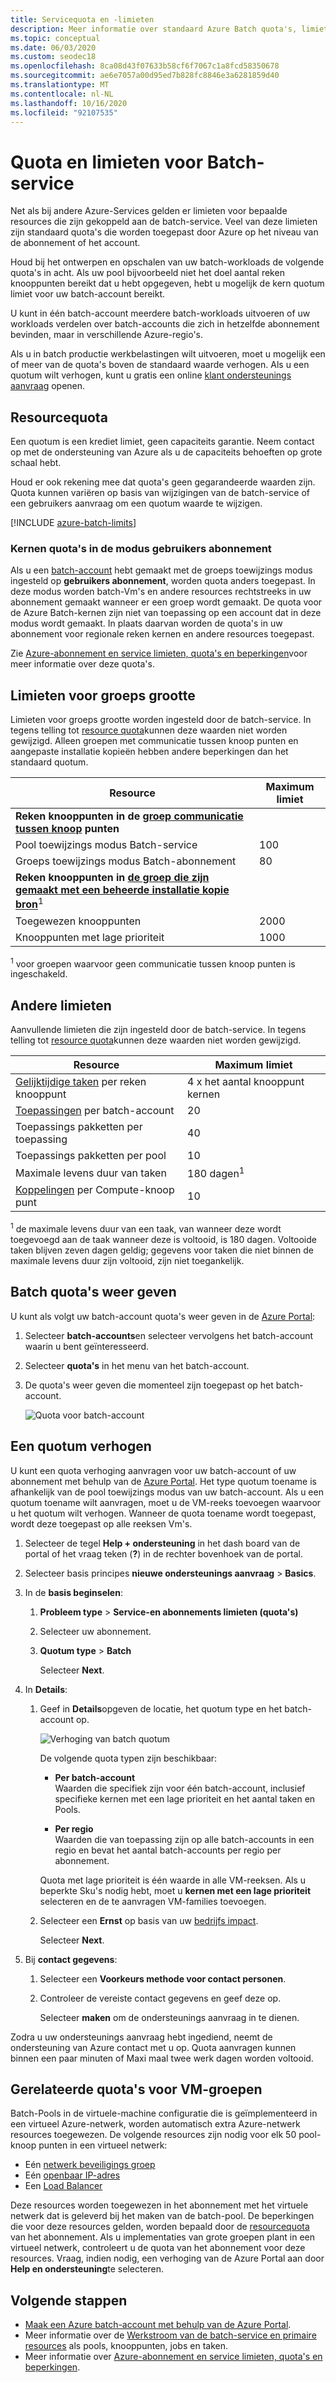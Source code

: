 ```yaml
---
title: Servicequota en -limieten
description: Meer informatie over standaard Azure Batch quota's, limieten en beperkingen, en het aanvragen van quotum verhogingen
ms.topic: conceptual
ms.date: 06/03/2020
ms.custom: seodec18
ms.openlocfilehash: 8ca08d43f07633b58cf6f7067c1a8fcd58350678
ms.sourcegitcommit: ae6e7057a00d95ed7b828fc8846e3a6281859d40
ms.translationtype: MT
ms.contentlocale: nl-NL
ms.lasthandoff: 10/16/2020
ms.locfileid: "92107535"
---
```

# <a name="batch-service-quotas-and-limits"></a>Quota en limieten voor Batch-service

Net als bij andere Azure-Services gelden er limieten voor bepaalde resources die zijn gekoppeld aan de batch-service. Veel van deze limieten zijn standaard quota's die worden toegepast door Azure op het niveau van de abonnement of het account.

Houd bij het ontwerpen en opschalen van uw batch-workloads de volgende quota's in acht. Als uw pool bijvoorbeeld niet het doel aantal reken knooppunten bereikt dat u hebt opgegeven, hebt u mogelijk de kern quotum limiet voor uw batch-account bereikt.

U kunt in één batch-account meerdere batch-workloads uitvoeren of uw workloads verdelen over batch-accounts die zich in hetzelfde abonnement bevinden, maar in verschillende Azure-regio's.

Als u in batch productie werkbelastingen wilt uitvoeren, moet u mogelijk een of meer van de quota's boven de standaard waarde verhogen. Als u een quotum wilt verhogen, kunt u gratis een online [klant ondersteunings aanvraag](#increase-a-quota) openen.

## <a name="resource-quotas"></a>Resourcequota

Een quotum is een krediet limiet, geen capaciteits garantie. Neem contact op met de ondersteuning van Azure als u de capaciteits behoeften op grote schaal hebt.

Houd er ook rekening mee dat quota's geen gegarandeerde waarden zijn. Quota kunnen variëren op basis van wijzigingen van de batch-service of een gebruikers aanvraag om een quotum waarde te wijzigen.

[!INCLUDE [azure-batch-limits](../../includes/azure-batch-limits.md)]

### <a name="cores-quotas-in-user-subscription-mode"></a>Kernen quota's in de modus gebruikers abonnement

Als u een [batch-account](accounts.md) hebt gemaakt met de groeps toewijzings modus ingesteld op **gebruikers abonnement**, worden quota anders toegepast. In deze modus worden batch-Vm's en andere resources rechtstreeks in uw abonnement gemaakt wanneer er een groep wordt gemaakt. De quota voor de Azure Batch-kernen zijn niet van toepassing op een account dat in deze modus wordt gemaakt. In plaats daarvan worden de quota's in uw abonnement voor regionale reken kernen en andere resources toegepast.

Zie [Azure-abonnement en service limieten, quota's en beperkingen](../azure-resource-manager/management/azure-subscription-service-limits.md)voor meer informatie over deze quota's.

## <a name="pool-size-limits"></a>Limieten voor groeps grootte

Limieten voor groeps grootte worden ingesteld door de batch-service. In tegens telling tot [resource quota](#resource-quotas)kunnen deze waarden niet worden gewijzigd. Alleen groepen met communicatie tussen knoop punten en aangepaste installatie kopieën hebben andere beperkingen dan het standaard quotum.

| **Resource** | **Maximum limiet** |
| --- | --- |
| **Reken knooppunten in de [groep communicatie tussen knoop](batch-mpi.md) punten**  ||
| Pool toewijzings modus Batch-service | 100 |
| Groeps toewijzings modus Batch-abonnement | 80 |
| **Reken knooppunten in [de groep die zijn gemaakt met een beheerde installatie kopie bron](batch-custom-images.md)**<sup>1</sup> ||
| Toegewezen knooppunten | 2000 |
| Knooppunten met lage prioriteit | 1000 |

<sup>1</sup> voor groepen waarvoor geen communicatie tussen knoop punten is ingeschakeld.

## <a name="other-limits"></a>Andere limieten

Aanvullende limieten die zijn ingesteld door de batch-service. In tegens telling tot [resource quota](#resource-quotas)kunnen deze waarden niet worden gewijzigd.

| **Resource** | **Maximum limiet** |
| --- | --- |
| [Gelijktijdige taken](batch-parallel-node-tasks.md) per reken knooppunt | 4 x het aantal knooppunt kernen |
| [Toepassingen](batch-application-packages.md) per batch-account | 20 |
| Toepassings pakketten per toepassing | 40 |
| Toepassings pakketten per pool | 10 |
| Maximale levens duur van taken | 180 dagen<sup>1</sup> |
| [Koppelingen](virtual-file-mount.md) per Compute-knoop punt | 10 |

<sup>1</sup> de maximale levens duur van een taak, van wanneer deze wordt toegevoegd aan de taak wanneer deze is voltooid, is 180 dagen. Voltooide taken blijven zeven dagen geldig; gegevens voor taken die niet binnen de maximale levens duur zijn voltooid, zijn niet toegankelijk.

## <a name="view-batch-quotas"></a>Batch quota's weer geven

U kunt als volgt uw batch-account quota's weer geven in de [Azure Portal](https://portal.azure.com):

1. Selecteer **batch-accounts**en selecteer vervolgens het batch-account waarin u bent geïnteresseerd.
1. Selecteer **quota's** in het menu van het batch-account.
1. De quota's weer geven die momenteel zijn toegepast op het batch-account.

    ![Quota voor batch-account][account_quotas]

## <a name="increase-a-quota"></a>Een quotum verhogen

U kunt een quota verhoging aanvragen voor uw batch-account of uw abonnement met behulp van de [Azure Portal](https://portal.azure.com). Het type quotum toename is afhankelijk van de pool toewijzings modus van uw batch-account. Als u een quotum toename wilt aanvragen, moet u de VM-reeks toevoegen waarvoor u het quotum wilt verhogen. Wanneer de quota toename wordt toegepast, wordt deze toegepast op alle reeksen Vm's.

1. Selecteer de tegel **Help + ondersteuning** in het dash board van de portal of het vraag teken (**?**) in de rechter bovenhoek van de portal.
1. Selecteer basis principes **nieuwe ondersteunings aanvraag**  >  **Basics**.
1. In de **basis beginselen**:
   
    1. **Probleem type**  >  **Service-en abonnements limieten (quota's)**
   
    1. Selecteer uw abonnement.
   
    1. **Quotum type**  >  **Batch**
      
       Selecteer **Next**.
    
1. In **Details**:
      
    1. Geef in **Details**opgeven de locatie, het quotum type en het batch-account op.
    
       ![Verhoging van batch quotum][quota_increase]

       De volgende quota typen zijn beschikbaar:

       * **Per batch-account**  
         Waarden die specifiek zijn voor één batch-account, inclusief specifieke kernen met een lage prioriteit en het aantal taken en Pools.
        
       * **Per regio**  
         Waarden die van toepassing zijn op alle batch-accounts in een regio en bevat het aantal batch-accounts per regio per abonnement.

       Quota met lage prioriteit is één waarde in alle VM-reeksen. Als u beperkte Sku's nodig hebt, moet u **kernen met een lage prioriteit** selecteren en de te aanvragen VM-families toevoegen.

    1. Selecteer een **Ernst** op basis van uw [bedrijfs impact](https://aka.ms/supportseverity).

       Selecteer **Next**.

1. Bij **contact gegevens**:
   
    1. Selecteer een **Voorkeurs methode voor contact personen**.
   
    1. Controleer de vereiste contact gegevens en geef deze op.
   
       Selecteer **maken** om de ondersteunings aanvraag in te dienen.

Zodra u uw ondersteunings aanvraag hebt ingediend, neemt de ondersteuning van Azure contact met u op. Quota aanvragen kunnen binnen een paar minuten of Maxi maal twee werk dagen worden voltooid.

## <a name="related-quotas-for-vm-pools"></a>Gerelateerde quota's voor VM-groepen

Batch-Pools in de virtuele-machine configuratie die is geïmplementeerd in een virtueel Azure-netwerk, worden automatisch extra Azure-netwerk resources toegewezen. De volgende resources zijn nodig voor elk 50 pool-knoop punten in een virtueel netwerk:

- Eén [netwerk beveiligings groep](../virtual-network/network-security-groups-overview.md#network-security-groups)
- Eén [openbaar IP-adres](../virtual-network/public-ip-addresses.md)
- Een [Load Balancer](../load-balancer/load-balancer-overview.md)

Deze resources worden toegewezen in het abonnement met het virtuele netwerk dat is geleverd bij het maken van de batch-pool. De beperkingen die voor deze resources gelden, worden bepaald door de [resourcequota](../azure-resource-manager/management/azure-subscription-service-limits.md) van het abonnement. Als u implementaties van grote groepen plant in een virtueel netwerk, controleert u de quota van het abonnement voor deze resources. Vraag, indien nodig, een verhoging van de Azure Portal aan door **Help en ondersteuning**te selecteren.

## <a name="next-steps"></a>Volgende stappen

* [Maak een Azure batch-account met behulp van de Azure Portal](batch-account-create-portal.md).
* Meer informatie over de [Werkstroom van de batch-service en primaire resources](batch-service-workflow-features.md) als pools, knooppunten, jobs en taken.
* Meer informatie over [Azure-abonnement en service limieten, quota's en beperkingen](../azure-resource-manager/management/azure-subscription-service-limits.md).

[account_quotas]: ./media/batch-quota-limit/accountquota_portal.png
[quota_increase]: ./media/batch-quota-limit/quota-increase.png